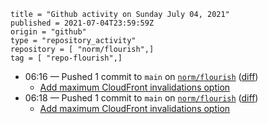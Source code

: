 ```
title = "Github activity on Sunday July 04, 2021"
published = 2021-07-04T23:59:59Z
origin = "github"
type = "repository_activity"
repository = [ "norm/flourish",]
tag = [ "repo-flourish",]
```

* 06:16 — Pushed 1 commit to `main` on [`norm/flourish`](https://github.com/norm/flourish) ([diff](https://github.com/norm/flourish/compare/2c81ec27f8d0e868337d336f85b9a7019f06e378..d669f735c27acc8a4615612487b012b01705f0d0))
  * [Add maximum CloudFront invalidations option](https://github.com/norm/flourish/commit/d669f735c27acc8a4615612487b012b01705f0d0)
* 06:18 — Pushed 1 commit to `main` on [`norm/flourish`](https://github.com/norm/flourish) ([diff](https://github.com/norm/flourish/compare/d669f735c27acc8a4615612487b012b01705f0d0..92b9a30b1d23208c99f5f5e84705b564778b41e0))
  * [Add maximum CloudFront invalidations option](https://github.com/norm/flourish/commit/92b9a30b1d23208c99f5f5e84705b564778b41e0)
